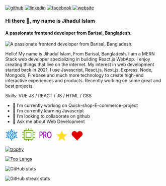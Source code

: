 [<img src='https://cdn.jsdelivr.net/npm/simple-icons@3.0.1/icons/github.svg' alt='github' height='40'>](https://github.com/jihad-dev)  [<img src='https://cdn.jsdelivr.net/npm/simple-icons@3.0.1/icons/linkedin.svg' alt='linkedin' height='40'>](https://www.linkedin.com/in/jihad-dev/)  [<img src='https://cdn.jsdelivr.net/npm/simple-icons@3.0.1/icons/facebook.svg' alt='facebook' height='40'>](https://www.facebook.com/https://web.facebook.com/profile.php?id=100063686046846)  [<img src='https://cdn.jsdelivr.net/npm/simple-icons@3.0.1/icons/icloud.svg' alt='website' height='40'>](https://jihad-portfolio.vercel.app/)  

### Hi there 👋, my name is Jihadul Islam
#### A passionate frontend developer from Barisal, Bangladesh.
![A passionate frontend developer from Barisal, Bangladesh.](https://scontent.fdac1-2.fna.fbcdn.net/v/t39.30808-6/367688353_764917818974413_7179664357516878007_n.png?_nc_cat=101&ccb=1-7&_nc_sid=5f2048&_nc_eui2=AeFzKz5a-YfnRk0iuyRfs7bwbEFIKB225x1sQUgoHbbnHXromhUllk9V0EFFMtAuRnHKlQ7g3CLE6b2I5S1q0Wam&_nc_ohc=En7TFuWVH_YAX-zH2j_&_nc_zt=23&_nc_ht=scontent.fdac1-2.fna&oh=00_AfA9GGZyQhd5r120gBpo1yMbeMfup9piZ-JJCju48xKFhg&oe=65F56AE4)

Hello! My name is Jihadul Islam, From Barisal, Bangladesh. I am a MERN Stack web developer specializing in building React.js WebApp. I enjoy creating things that live on the internet. My interest in web development started back in 2021, I use Javascript, React.js, Next.js, Express, Node, Mongodb, Firebase and much more technology to create high-end interactive experiences and products. Recently working on some great and best projects.

Skills: VUE JS / REACT / JS / HTML / CSS

- 🔭 I’m currently working on Quick-shop-E-commerce-project 
- 🌱 I’m currently learning Javascript 
- 👯 I’m looking to collaborate on github 
- 💬 Ask me about Web Development 




<a href='https://archiveprogram.github.com/'><img src='https://raw.githubusercontent.com/acervenky/animated-github-badges/master/assets/acbadge.gif' width='40' height='40'></a> <a href='https://docs.github.com/en/developers'><img src='https://raw.githubusercontent.com/acervenky/animated-github-badges/master/assets/devbadge.gif' width='40' height='40'></a> <a href='https://github.com/pricing'><img src='https://raw.githubusercontent.com/acervenky/animated-github-badges/master/assets/pro.gif' width='40' height='40'></a> <a href='https://stars.github.com/'><img src='https://raw.githubusercontent.com/acervenky/animated-github-badges/master/assets/starbadge.gif' width='35' height='35'></a> <a href='https://docs.github.com/en/github/supporting-the-open-source-community-with-github-sponsors'><img src='https://raw.githubusercontent.com/acervenky/animated-github-badges/master/assets/sponsorbadge.gif' width='35' height='35'></a> 

[![trophy](https://github-profile-trophy.vercel.app/?username=jihad-dev)](https://github.com/ryo-ma/github-profile-trophy)

[![Top Langs](https://github-readme-stats.vercel.app/api/top-langs/?username=jihad-dev)](https://github.com/anuraghazra/github-readme-stats)

![GitHub stats](https://github-readme-stats.vercel.app/api?username=jihad-dev&show_icons=true&count_private=true)  

![GitHub streak stats](https://streak-stats.demolab.com/?user=jihad-dev)  


